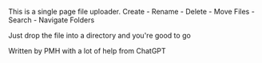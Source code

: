 This is a single page file uploader.
Create - Rename - Delete - Move Files - Search - Navigate Folders

Just drop the file into a directory and you're good to go

Written by PMH with a lot of help from ChatGPT
